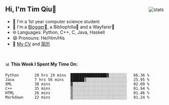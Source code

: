 <p>
<img src="https://github-readme-stats.vercel.app/api?username=qyxtim&show_icons=true" alt="stats" align="right" style="padding-top:20px"/>
</p>

## Hi, I'm Tim Qiu👋

- 🔭 I'm a 1st year computer science student
- 🌱 I'm a [Blogger](https://blog.blinkstar.cn)📝, a Bibliophilia📕 and a Wayfarer🚶
- 🌐 Languages: Python, C++, C, Java, Haskell
- 😄 Pronouns: He/Him/His
- 📄 [My CV](./cv.pdf) and [简历](./cv-ch.pdf)

<br>

📊 **This Week I Spent My Time On:**
<!--START_SECTION:waka-->

```text
Python       20 hrs 19 mins  ████████████████▓░░░░░░░░   66.36 %
Java         7 hrs 56 mins   ██████▒░░░░░░░░░░░░░░░░░░   25.95 %
XML          38 mins         ▓░░░░░░░░░░░░░░░░░░░░░░░░   02.09 %
C++          35 mins         ▒░░░░░░░░░░░░░░░░░░░░░░░░   01.94 %
HTML         26 mins         ▒░░░░░░░░░░░░░░░░░░░░░░░░   01.46 %
Markdown     22 mins         ▒░░░░░░░░░░░░░░░░░░░░░░░░   01.24 %
```

<!--END_SECTION:waka-->

